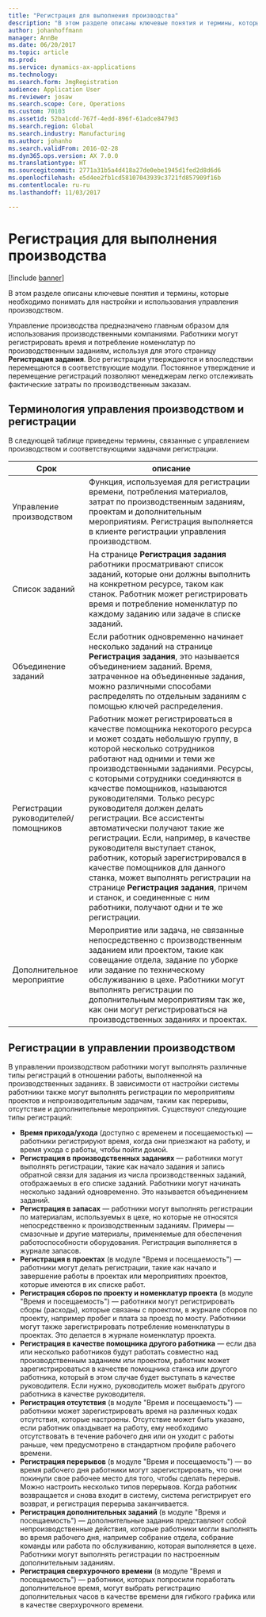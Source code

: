 ```yaml
---
title: "Регистрация для выполнения производства"
description: "В этом разделе описаны ключевые понятия и термины, которые необходимо понимать для настройки и использования управления производством."
author: johanhoffmann
manager: AnnBe
ms.date: 06/20/2017
ms.topic: article
ms.prod: 
ms.service: dynamics-ax-applications
ms.technology: 
ms.search.form: JmgRegistration
audience: Application User
ms.reviewer: josaw
ms.search.scope: Core, Operations
ms.custom: 70103
ms.assetid: 52ba1cdd-767f-4edd-896f-61adce8479d3
ms.search.region: Global
ms.search.industry: Manufacturing
ms.author: johanho
ms.search.validFrom: 2016-02-28
ms.dyn365.ops.version: AX 7.0.0
ms.translationtype: HT
ms.sourcegitcommit: 2771a31b5a4d418a27de0ebe1945d1fed2d8d6d6
ms.openlocfilehash: e5d4ee2fb1cd58107043939c3721fd857909f16b
ms.contentlocale: ru-ru
ms.lasthandoff: 11/03/2017

---
```


# <a name="registration-for-manufacturing-execution"></a>Регистрация для выполнения производства

[!include [banner](../includes/banner.md)]

В этом разделе описаны ключевые понятия и термины, которые необходимо понимать для настройки и использования управления производством. 

Управление производства предназначено главным образом для использования производственными компаниями. Работники могут регистрировать время и потребление номенклатур по производственным заданиям, используя для этого страницу **Регистрация задания**. Все регистрации утверждаются и впоследствии перемещаются в соответствующие модули. Постоянное утверждение и перемещение регистраций позволяют менеджерам легко отслеживать фактические затраты по производственным заказам.

## <a name="manufacturing-execution-and-registration-terminology"></a>Терминология управления производством и регистрации
В следующей таблице приведены термины, связанные с управлением производством и соответствующими задачами регистрации.

| Срок                          | описание                                                                                                                                                                                                                                                                                                                                                                                                                                                                                                                                                                                           |
|-------------------------------|-------------------------------------------------------------------------------------------------------------------------------------------------------------------------------------------------------------------------------------------------------------------------------------------------------------------------------------------------------------------------------------------------------------------------------------------------------------------------------------------------------------------------------------------------------------------------------------------------------|
| Управление производством       | Функция, используемая для регистрации времени, потребления материалов, затрат по производственным заданиям, проектам и дополнительным мероприятиям. Регистрация выполняется в клиенте регистрации управления производством.                                                                                                                                                                                                                                                                                                                                                                                                   |
| Список заданий                      | На странице **Регистрация задания** работники просматривают список заданий, которые они должны выполнить на конкретном ресурсе, таком как станок. Работник может регистрировать время и потребление номенклатур по каждому заданию или задаче в списке заданий.                                                                                                                                                                                                                                                                                                                                                                           |
| Объединение заданий                  | Если работник одновременно начинает несколько заданий на странице **Регистрация задания**, это называется объединением заданий. Время, затраченное на объединенные задания, можно различными способами распределять по отдельным заданиям с помощью ключей распределения.                                                                                                                                                                                                                                                                                                                                                         |
| Регистрации руководителей/помощников | Работник может регистрироваться в качестве помощника некоторого ресурса и может создать небольшую группу, в которой несколько сотрудников работают над одними и теми же производственными заданиями. Ресурсы, с которыми сотрудники соединяются в качестве помощников, называются руководителями. Только ресурс руководителя должен делать регистрации. Все ассистенты автоматически получают такие же регистрации. Если, например, в качестве руководителя выступает станок, работник, который зарегистрировался в качестве помощников для данного станка, может выполнять регистрации на странице **Регистрация задания**, причем и станок, и соединенные с ним работники, получают одни и те же регистрации. |
| Дополнительное мероприятие             | Мероприятие или задача, не связанные непосредственно с производственным заданием или проектом, такие как совещание отдела, задание по уборке или задание по техническому обслуживанию в цехе. Работники могут выполнять регистрации по дополнительным мероприятиям так же, как они могут регистрироваться на производственных заданиях и проектах.                                                                                                                                                                                                                                                                                                |

## <a name="registrations-in-manufacturing-execution"></a>Регистрации в управлении производством
В управлении производством работники могут выполнять различные типы регистраций в отношении работы, выполненной на производственных заданиях. В зависимости от настройки системы работники также могут выполнять регистрации по мероприятиям проектов и непроизводительным задачам, таким как перерывы, отсутствие и дополнительные мероприятия. Существуют следующие типы регистраций:

-   **Время прихода/ухода** (доступно с временем и посещаемостью) — работники регистрируют время, когда они приезжают на работу, и время ухода с работы, чтобы пойти домой.
-   **Регистрация в производственных заданиях** — работники могут выполнять регистрации, такие как начало задания и запись обратной связи для задания из числа производственных заданий, отображаемых в его списке заданий. Работники могут начинать несколько заданий одновременно. Это называется объединением заданий.
-   **Регистрация в запасах** — работники могут выполнять регистрации по материалам, используемых в цехе, но которые не относятся непосредственно к производственным заданиям. Примеры — смазочные и другие материалы, применяемые для обеспечения работоспособности оборудования. Регистрация выполняется в журнале запасов.
-   **Регистрация в проектах** (в модуле "Время и посещаемость") — работники могут делать регистрации, такие как начало и завершение работы в проектах или мероприятиях проектов, которые имеются в их списке работ.
-   **Регистрация сборов по проекту и номенклатур проекта** (в модуле "Время и посещаемость") — работники могут регистрировать сборы (расходы), которые связаны с проектом, в журнале сборов по проекту, например пробег и плата за проезд по мосту. Работники могут также зарегистрировать потребление номенклатуры в проектах. Это делается в журнале номенклатур проекта.
-   **Регистрация в качестве помощника другого работника** — если два или несколько работников будут работать совместно над производственным заданием или проектом, работник может зарегистрироваться в качестве помощника станка или другого работника, который в этом случае будет выступать в качестве руководителя. Если нужно, руководитель может выбрать другого работника в качестве руководителя.
-   **Регистрация отсутствия** (в модуле "Время и посещаемость") — работники может зарегистрировать время на различных кодах отсутствия, которые настроены. Отсутствие может быть указано, если работник опаздывает на работу, ему необходимо отсутствовать в течение рабочего дня или он уходит с работы раньше, чем предусмотрено в стандартном профиле рабочего времени.
-   **Регистрация перерывов** (в модуле "Время и посещаемость") — во время рабочего дня работники могут зарегистрировать, что они покинули свое рабочее место для того, чтобы сделать перерыв. Можно настроить несколько типов перерывов. Когда работник возвращается и снова входит в систему, система регистрирует его возврат, и регистрация перерыва заканчивается.
-   **Регистрация дополнительных заданий** (в модуле "Время и посещаемость") — дополнительные задания представляют собой непроизводственные действия, которые работники могли выполнять во время рабочего дня, например собрание отдела, собрание команды или работа по обслуживанию, которая выполняется в цехе. Работники могут выполнять регистрации по настроенным дополнительным заданиям.
-   **Регистрация сверхурочного времени** (в модуле "Время и посещаемость") — работники, которых попросили поработать дополнительное время, могут выбрать регистрацию дополнительных часов в качестве времени для гибкого графика или в качестве сверхурочного времени.





